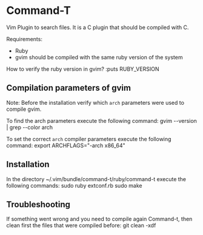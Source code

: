 Command-T
=========
Vim Plugin to search files. It is a C plugin that should be compiled with C.

Requirements:
* Ruby
* gvim should be compiled with the same ruby version of the system

How to verify the ruby version in gvim?
:puts RUBY_VERSION

Compilation parameters of gvim
------------------------------

Note: Before the installation verify which `arch` parameters were used to compile gvim. 

To find the arch parameters execute the following command:
  gvim --version | grep --color arch

To set the correct `arch` compiler parameters execute the following command:
  export ARCHFLAGS="-arch x86_64"

Installation
------------
In the directory
~/.vim/bundle/command-t/ruby/command-t
execute the following commands:
  sudo ruby extconf.rb
  sudo make

Troubleshooting
---------------
If something went wrong and you need to compile again Command-t, then clean first the files that were compiled before:
  git clean -xdf
